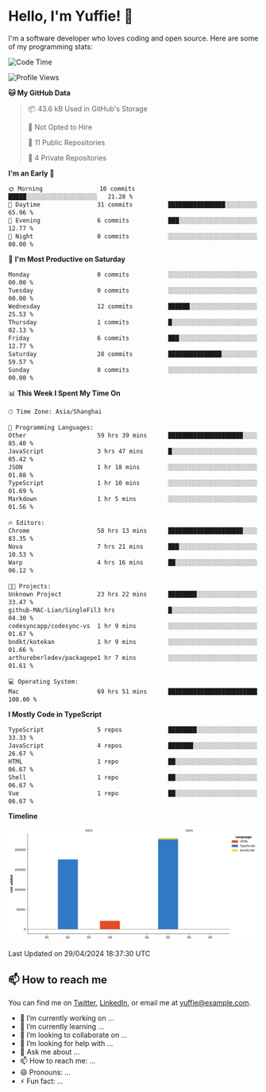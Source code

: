 
# Hello, I'm Yuffie! 👋

I'm a software developer who loves coding and open source. Here are some of my programming stats:

<!--START_SECTION:waka-->
![Code Time](http://img.shields.io/badge/Code%20Time-144%20hrs%2046%20mins-blue)

![Profile Views](http://img.shields.io/badge/Profile%20Views-43-blue)

**🐱 My GitHub Data** 

> 📦 43.6 kB Used in GitHub's Storage 
 > 
> 🚫 Not Opted to Hire
 > 
> 📜 11 Public Repositories 
 > 
> 🔑 4 Private Repositories 
 > 
**I'm an Early 🐤** 

```text
🌞 Morning                10 commits          █████░░░░░░░░░░░░░░░░░░░░   21.28 % 
🌆 Daytime                31 commits          ████████████████░░░░░░░░░   65.96 % 
🌃 Evening                6 commits           ███░░░░░░░░░░░░░░░░░░░░░░   12.77 % 
🌙 Night                  0 commits           ░░░░░░░░░░░░░░░░░░░░░░░░░   00.00 % 
```
📅 **I'm Most Productive on Saturday** 

```text
Monday                   0 commits           ░░░░░░░░░░░░░░░░░░░░░░░░░   00.00 % 
Tuesday                  0 commits           ░░░░░░░░░░░░░░░░░░░░░░░░░   00.00 % 
Wednesday                12 commits          ██████░░░░░░░░░░░░░░░░░░░   25.53 % 
Thursday                 1 commits           █░░░░░░░░░░░░░░░░░░░░░░░░   02.13 % 
Friday                   6 commits           ███░░░░░░░░░░░░░░░░░░░░░░   12.77 % 
Saturday                 28 commits          ███████████████░░░░░░░░░░   59.57 % 
Sunday                   0 commits           ░░░░░░░░░░░░░░░░░░░░░░░░░   00.00 % 
```


📊 **This Week I Spent My Time On** 

```text
🕑︎ Time Zone: Asia/Shanghai

💬 Programming Languages: 
Other                    59 hrs 39 mins      █████████████████████░░░░   85.40 % 
JavaScript               3 hrs 47 mins       █░░░░░░░░░░░░░░░░░░░░░░░░   05.42 % 
JSON                     1 hr 18 mins        ░░░░░░░░░░░░░░░░░░░░░░░░░   01.88 % 
TypeScript               1 hr 10 mins        ░░░░░░░░░░░░░░░░░░░░░░░░░   01.69 % 
Markdown                 1 hr 5 mins         ░░░░░░░░░░░░░░░░░░░░░░░░░   01.56 % 

🔥 Editors: 
Chrome                   58 hrs 13 mins      █████████████████████░░░░   83.35 % 
Nova                     7 hrs 21 mins       ███░░░░░░░░░░░░░░░░░░░░░░   10.53 % 
Warp                     4 hrs 16 mins       ██░░░░░░░░░░░░░░░░░░░░░░░   06.12 % 

🐱‍💻 Projects: 
Unknown Project          23 hrs 22 mins      ████████░░░░░░░░░░░░░░░░░   33.47 % 
github-MAC-Lian/SingleFil3 hrs               █░░░░░░░░░░░░░░░░░░░░░░░░   04.30 % 
codesyncapp/codesync-vs  1 hr 9 mins         ░░░░░░░░░░░░░░░░░░░░░░░░░   01.67 % 
bndkt/kotekan            1 hr 9 mins         ░░░░░░░░░░░░░░░░░░░░░░░░░   01.66 % 
arthureberledev/packagepe1 hr 7 mins         ░░░░░░░░░░░░░░░░░░░░░░░░░   01.61 % 

💻 Operating System: 
Mac                      69 hrs 51 mins      █████████████████████████   100.00 % 
```

**I Mostly Code in TypeScript** 

```text
TypeScript               5 repos             ████████░░░░░░░░░░░░░░░░░   33.33 % 
JavaScript               4 repos             ███████░░░░░░░░░░░░░░░░░░   26.67 % 
HTML                     1 repo              ██░░░░░░░░░░░░░░░░░░░░░░░   06.67 % 
Shell                    1 repo              ██░░░░░░░░░░░░░░░░░░░░░░░   06.67 % 
Vue                      1 repo              ██░░░░░░░░░░░░░░░░░░░░░░░   06.67 % 
```



**Timeline**

![Lines of Code chart](https://raw.githubusercontent.com/macoswk/macoswk/main/assets/bar_graph.png)


 Last Updated on 29/04/2024 18:37:30 UTC
<!--END_SECTION:waka-->

## 📫 How to reach me

You can find me on [Twitter](https://twitter.com/Yuffie), [LinkedIn](https://www.linkedin.com/in/Yuffie/), or email me at yuffie@example.com.

- 🔭 I’m currently working on ...
- 🌱 I’m currently learning ...
- 👯 I’m looking to collaborate on ...
- 🤔 I’m looking for help with ...
- 💬 Ask me about ...
- 📫 How to reach me: ...
- 😄 Pronouns: ...
- ⚡ Fun fact: ...
